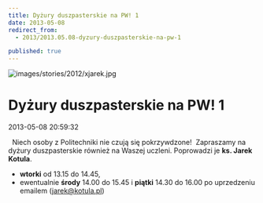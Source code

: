 ```yaml
---
title: Dyżury duszpasterskie na PW! 1
date: 2013-05-08
redirect_from: 
  - 2013/2013.05.08-dyzury-duszpasterskie-na-pw-1

published: true
---
```



![images/stories/2012/xjarek.jpg](images/stories/2012/xjarek.jpg)

# Dyżury duszpasterskie na PW! 1

<time>2013-05-08 20:59:32</time>




 
Niech osoby z Politechniki nie czują się pokrzywdzone! &nbsp;Zapraszamy na dyżury duszpasterskie również na Waszej uczleni. Poprowadzi je **ks. Jarek Kotula**.
- **wtorki** od 13.15 do 14.45,
- ewentualnie **środy** 14.00 do 15.45 i **piątki** 14.30 do 16.00 po uprzedzeniu emailem (jarek@kotula.pl)


<!--{{json:{"created_date":"2013-05-08 20:59:32","publish_down":"0000-00-00 00:00:00","id":"1128"}}}-->